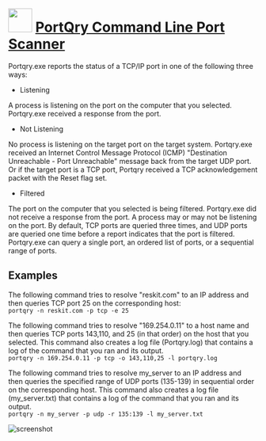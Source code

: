 ﻿# <img src="https://cdn.jsdelivr.net/gh/chtof/chocolatey-packages/manual/portqry/portqry.png" width="48" height="48"/> [PortQry Command Line Port Scanner](https://chocolatey.org/packages/portqry)

Portqry.exe reports the status of a TCP/IP port in one of the following three ways:
- Listening

A process is listening on the port on the computer that you selected. Portqry.exe received a response from the port.

- Not Listening

No process is listening on the target port on the target system. Portqry.exe received an Internet Control Message Protocol (ICMP) "Destination Unreachable - Port Unreachable" message back from the target UDP port. Or if the target port is a TCP port, Portqry received a TCP acknowledgement packet with the Reset flag set.

- Filtered

The port on the computer that you selected is being filtered. Portqry.exe did not receive a response from the port. A process may or may not be listening on the port. By default, TCP ports are queried three times, and UDP ports are queried one time before a report indicates that the port is filtered.
Portqry.exe can query a single port, an ordered list of ports, or a sequential range of ports.

## Examples
The following command tries to resolve "reskit.com" to an IP address and then queries TCP port 25 on the corresponding host:  
`portqry -n reskit.com -p tcp -e 25`

The following command tries to resolve "169.254.0.11" to a host name and then queries TCP ports 143,110, and 25 (in that order) on the host that you selected. This command also creates a log file (Portqry.log) that contains a log of the command that you ran and its output.  
`portqry -n 169.254.0.11 -p tcp -o 143,110,25 -l portqry.log`

The following command tries to resolve
my_server to an IP address and then queries the specified range of UDP ports (135-139) in sequential order on the corresponding host. This command also creates a log file (my_server.txt) that contains a log of the command that you ran and its output.  
`portqry -n my_server -p udp -r 135:139 -l my_server.txt`

![screenshot](https://cdn.jsdelivr.net/gh/chtof/chocolatey-packages/manual/portqry/screenshot.png)
